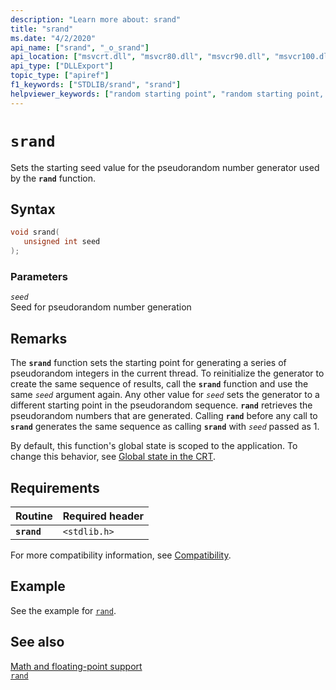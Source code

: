 ```yaml
---
description: "Learn more about: srand"
title: "srand"
ms.date: "4/2/2020"
api_name: ["srand", "_o_srand"]
api_location: ["msvcrt.dll", "msvcr80.dll", "msvcr90.dll", "msvcr100.dll", "msvcr100_clr0400.dll", "msvcr110.dll", "msvcr110_clr0400.dll", "msvcr120.dll", "msvcr120_clr0400.dll", "ucrtbase.dll", "api-ms-win-crt-utility-l1-1-0.dll", "ntoskrnl.exe", "api-ms-win-crt-private-l1-1-0.dll"]
api_type: ["DLLExport"]
topic_type: ["apiref"]
f1_keywords: ["STDLIB/srand", "srand"]
helpviewer_keywords: ["random starting point", "random starting point, setting", "random numbers, generating", "srand function", "numbers, pseudorandom", "numbers, random", "pseudorandom numbers", "starting points, setting random", "starting points"]
---
```

# `srand`

Sets the starting seed value for the pseudorandom number generator used by the **`rand`** function.

## Syntax

```C
void srand(
   unsigned int seed
);
```

### Parameters

*`seed`*\
Seed for pseudorandom number generation

## Remarks

The **`srand`** function sets the starting point for generating a series of pseudorandom integers in the current thread. To reinitialize the generator to create the same sequence of results, call the **`srand`** function and use the same *`seed`* argument again. Any other value for *`seed`* sets the generator to a different starting point in the pseudorandom sequence. **`rand`** retrieves the pseudorandom numbers that are generated. Calling **`rand`** before any call to **`srand`** generates the same sequence as calling **`srand`** with *`seed`* passed as 1.

By default, this function's global state is scoped to the application. To change this behavior, see [Global state in the CRT](../global-state.md).

## Requirements

| Routine | Required header |
|---|---|
| **`srand`** | `<stdlib.h>` |

For more compatibility information, see [Compatibility](../compatibility.md).

## Example

See the example for [`rand`](rand.md).

## See also

[Math and floating-point support](../floating-point-support.md)\
[`rand`](rand.md)
